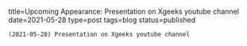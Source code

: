 
title=Upcoming Appearance: Presentation on Xgeeks youtube channel 
date=2021-05-28
type=post
tags=blog
status=published
~~~~~~
(2021-05-28) Presentation on Xgeeks youtube channel  
            